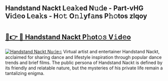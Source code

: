 ## Handstand Nackt L𝚎a𝚔ed N𝚞𝚍e - Part-vHG Vi𝚍𝚎o L𝚎a𝚔s - H𝚘𝚝 O𝚗𝚕yf𝚊ns P𝚑𝚘tos zlqoy

# <h2><a href="http://kfc9vv3.oniu.top/?m=Handstand+Nackt">🔗👉 🔴 Handstand Nackt P𝚑ot𝚘𝚜 V𝚒d𝚎o</a></h2>

[![Handstand Nackt Nu𝚍e𝚜](https://i.imgur.com/0qMVB7G.gif)](http://kfc9vv3.oniu.top/?m=Handstand+Nackt)
Virtual artist and entertainer Handstand Nackt, acclaimed for sharing dance and lifestyle inspiration through popular dance trends and brief films. The public persona of Handstand Nackt is defined by its friendly and relatable nature, but the mysteries of his private life remain a tantalizing enigma.  
